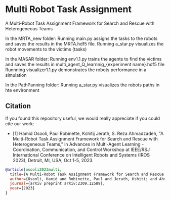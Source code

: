 # Multi Robot Task Assignment
A Multi-Robot Task Assignment Framework for Search and Rescue with Heterogeneous Teams

In the MRTA_new folder:
Running main.py assigns the tasks to the robots and saves the results in the MRTA.hdf5 file. 
Running a_star.py visualizes the robot movements to the victims (tasks)

In the MASAR folder:
Running env1.1.py trains the agents to find the victims and saves the results in multi_agent_Q_learnnig_{experiment name}.hdf5 file
Runnning visualizer1.1.py demonstrates the robots performance in a simulation

In the PathPanning folder:
Running a_star.py visualizes the robots paths in hte environment






## Citation

If you found this repository useful, we would really appreciate if you could cite our work:

- [1] Hamid Osooli, Paul Robinette, Kshitij Jerath, S. Reza Ahmadzadeh, "A Multi-Robot Task Assignment Framework for Search and Rescue with Heterogeneous Teams," in Advances in Multi-Agent Learning - Coordination, Communication, and Control Workshop at IEEE/RSJ International Conference on Intelligent Robots and Systems (IROS 2023), Detroit, MI, USA, Oct 1-5, 2023.

```bibtex
@article{osooli2023multi,
  title={A Multi-Robot Task Assignment Framework for Search and Rescue with Heterogeneous Teams},
  author={Osooli, Hamid and Robinette, Paul and Jerath, Kshitij and Ahmadzadeh, S Reza},
  journal={arXiv preprint arXiv:2309.12589},
  year={2023}
}

```
